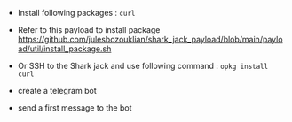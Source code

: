 - Install following packages : ``` curl ```
- Refer to this payload to install package https://github.com/julesbozouklian/shark_jack_payload/blob/main/payload/util/install_package.sh
- Or SSH to the Shark jack and use following command : ``` opkg install curl ```


- create a telegram bot
- send a first message to the bot
